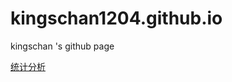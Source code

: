 # kingschan1204.github.io
kingschan 's github page 

[统计分析](https://tongji.baidu.com/web/welcome/ico?s=2e98e1c2b9e788fef59c746f84208c8e)
